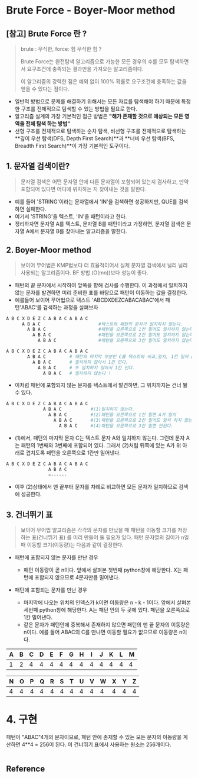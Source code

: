 # Brute Force - Boyer-Moor method

## [참고] Brute Force 란 ?

> brute : 무식한, force: 힘 무식한 힘 ? 
>
> Brute Force는 완전탐색 알고리즘으로 가능한 모든 경우의 수를 모두 탐색하면서 요구조건에 충족되는 결과만을 가져오는 알고리즘이다.
>
> 이 알고리즘의 강력한 점은 예외 없이 100% 확률로 요구조건에 충족하는 값을 얻을 수 있다는 점이다. 

- 일반적 방법으로 문제를 해결하기 위해서는 모든 자료를 탐색해야 하기 때문에 특정한 구조를 전체적으로 탐색할 수 있는 방법을 필요로 한다.
- 알고리즘 설계의 가장 기본적인 접근 방법은 **"해가 존재할 것으로 예상되는 모든 영역을 전체 탐색 하는 방법"**
- 선형 구조를 전체적으로 탐색하는 순차 탐색, 비선형 구조를 전체적으로 탐색하는 **깊이 우선 탐색(DFS, Depth First Search)**과 **너비 우선 탐색(BFS, Breadth First Search)**이 가장 기본적인 도구이다. 

## 1. 문자열 검색이란?

> 문자열 검색은 어떤 문자열 안에 다른 문자열이 포함되어 있는지 검사하고, 만약 포함되어 있다면 어디에 위치하는 지 찾아내는 것을 말한다.

- 예를 들어 'STRING'이라는 문자열에서 'IN'을 검색하면 성공하지만, QUE를 검색하면 실패한다. 
- 여기서 'STRING'을 텍스트, 'IN'을 패턴이라고 한다.
- 정리하자면 문자열 A를 텍스트, 문자열 B를 패턴이라고 가정하면, 문자열 검색은 문자열 A에서 문자열 B를 찾아내는 알고리즘을 말한다.



## 2. Boyer-Moor method

> 보이어 무어법은 KMP법보다 더 효율적이어서 실제 문자열 검색에서 널리 널리 사용되는 알고리즘이다. BF 방법 (O(mn))보다 성능이 좋다.

- 패턴의 끝 문자에서 시작하여 앞쪽을 향해 검사를 수행한다. 이 과정에서 일치하지 않는 문자를 발견하면 미리 준비한 표를 바탕으로 패턴이 이동하는 값을 결정한다.
- 예를들어 보이어 무어법으로 텍스트 'ABCDXDEZCABACABAC'에서 패턴'ABAC'를 검색하는 과정을 살펴보자

```python
A B C X D E Z C A B A C A B A C
  	  A B A C                      #텍스트와 패턴의 문자가 일치하지 않는다.
   		A B A C					   #패턴을 오른쪽으로 1칸 밀어도 일치하지 않는다.
     	  A B A C				   #패턴을 오른쪽으로 2칸 밀어도 일치하지 않는다.
	   		A B A C				   #패턴을 오른쪽으로 3칸 밀어도 일치하지 않는다.
```





```python
A B C X D E Z C A B A C A B A C
		A B A C      	# 패턴의 마지막 부분인 C를 텍스트와 비교,일치, 1칸 밀어 A 비교
    	  A B A C    	# 일치하지 않아서 1칸 민다.
            A B A C  	# 또 일치하지 않아서 1칸 민다.
              A B A C 	# 일치하지 않는다 !
```

- 이처럼 패턴에 포함되지 않는 문자를 텍스트에서 발견하면, 그 위치까지는 건너 뛸 수 있다.



```python
A B C X D E Z C A B A C A B A C
			  A B A C			#(1)일치하지 않는다.
    			A B A C			#(2)패턴을 오른쪽으로 1칸 밀면 A가 일치
        		  A B A C		#(3)패턴을 오른쪽으로 2칸 밀어도 일치 하지 않는다.
            		A B A C		#(4)패턴을 오른쪽으로 3칸 밀면 안된다.
```

- (1)에서, 패턴의 마지막 문자 C는 텍스트 문자 A와 일치하지 않는다. 그런데 문자 A는 패턴의 1번째와 3번째에 포함되어 있다. 그래서 (2)처럼 뒤쪽에 있는 A가 위 아래로 겹치도록 패턴을 오른쪽으로 1칸만 밀어낸다.

```python
A B C X D E Z C A B A C A B A C
				A B A C 
    			<------
```

- 이후 (2)상태에서 맨 끝부터 문자를 차례로 비교하면 모든 문자가 일치하므로 검색에 성공한다.



## 3. 건너뛰기 표

>  보이어 무어법 알고리즘은 각각의 문자를 만났을 때 패턴을 이동할 크기를 저장하는 표(건너뛰기 표) 를 미리 만들어 둘 필요가 있다. 패턴 문자열의 길이가 n일 때 이동할 크기(이동량)는 다음과 같이 결정한다.

- 패턴에 포함되지 않는 문자를 만난 경우
  - 패턴 이동량이 곧 n이다. 앞에서 살펴본  첫번째 python창에 해당한다. X는 패턴에 포함되지 않으므로 4문자만큼 밀어낸다.

- 패턴에 포함되는 문자를 만난 경우
  - 마지막에 나오는 위치의 인덱스가 k이면 이동량은 n - k - 1이다. 앞에서 살펴본 세번째 python창에 해당한다. A는 패턴 안의 두 곳에 있다. 패턴을 오른쪽으로 1칸 밀어낸다.
  - 같은 문자가 패턴안에 중복해서 존재하지 않으면 패턴의 맨 끝 문자의 이동량은 n이다. 예를 들어 ABAC의 C를 만나면 이동할 필요가 없으므로 이동량은 n이다.

| A    | B    | C    | D    | E    | F    | G    | H    | I    | J    | K    | L    | M    |
| ---- | ---- | ---- | ---- | ---- | ---- | ---- | ---- | ---- | ---- | ---- | ---- | ---- |
| 1    | 2    | 4    | 4    | 4    | 4    | 4    | 4    | 4    | 4    | 4    | 4    | 4    |

| N    | O    | P    | Q    | R    | S    | T    | U    | V    | W    | X    | Y    | Z    |
| ---- | ---- | ---- | ---- | ---- | ---- | ---- | ---- | ---- | ---- | ---- | ---- | ---- |
| 4    | 4    | 4    | 4    | 4    | 4    | 4    | 4    | 4    | 4    | 4    | 4    | 4    |

# 4. 구현

패턴이 "ABAC"4개의 문자이므로, 패턴 안에 존재할 수 있는 모든 문자의 이동량을 계산하면 4**4 = 256이 된다. 이 건너뛰기 표에서 사용하는 원소는 256개이다.

```python

```



## Reference

